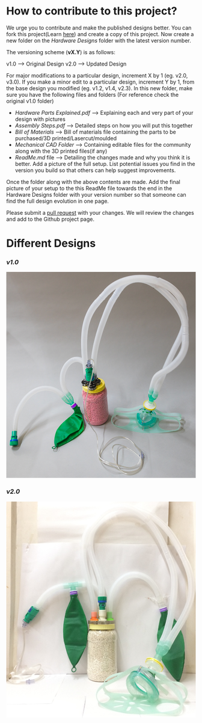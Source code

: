 # How to contribute to this project? 

We urge you to contribute and make the published designs better. You can fork this project(Learn [here](https://www.youtube.com/watch?v=_NrSWLQsDL4)) and create a copy of this project. Now create a new folder on the *Hardware Designs* folder with the latest version number. 

The versioning scheme (**vX.Y**) is as follows: 

v1.0 --> Original Design 
v2.0 --> Updated Design

For major modifications to a particular design, increment X by 1 (eg. v2.0, v3.0). If you make a minor edit to a particular design, increment Y by 1, from the base design you modified (eg. v1.2, v1.4, v2.3). 
In this new folder, make sure you have the following files and folders (For reference check the original v1.0 folder) 
- *Hardware Parts Explained.pdf* --> Explaining each and very part of your design with pictures 
- *Assembly Steps.pdf* --> Detailed steps on how you will put this together 
- *Bill of Materials* --> Bill of materials file containing the parts to be purchased/3D printed/Lasercut/moulded 
- *Mechanical CAD Folder* --> Containing editable files for the community along with the 3D printed files(if any) 
- *ReadMe.md* file --> Detailing the changes made and why you think it is better. Add a picture of the full setup. List potential issues you find in the version you build so that others can help suggest improvements. 

Once the folder along with the above contents are made. Add the final picture of your setup to the this ReadMe file towards the end in the Hardware Designs folder with your version number so that someone can find the full design evolution in one page. 

Please submit a [pull request](https://docs.github.com/en/github/collaborating-with-issues-and-pull-requests/about-pull-requests) with your changes. We will review the changes and add to the Github project page.

# Different Designs

### ***v1.0***

![v1.0](./v1.0/v1.0.png)

### ***v2.0***

![v2.0](./v2.0/v2.0.jpg)
